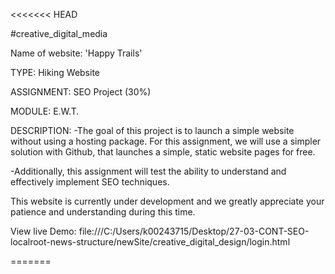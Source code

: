 <<<<<<< HEAD
<!DOCTYPE html>
<html lang="en"> 

<body>
#creative_digital_media


Name of website: 'Happy Trails'

TYPE:       Hiking Website

ASSIGNMENT: SEO Project (30%)

MODULE:     E.W.T.





DESCRIPTION:
-The goal of this project is to launch a simple website without using a hosting package. For this assignment, we will use a simpler solution with Github, that launches a simple, static website pages for free.

-Additionally, this assignment will test the ability to understand and effectively implement SEO techniques.





This website is currently under development and we greatly appreciate your patience and understanding during this time.

View live Demo: file:///C:/Users/k00243715/Desktop/27-03-CONT-SEO-localroot-news-structure/newSite/creative_digital_design/login.html

</body>
</html>

=======
